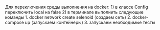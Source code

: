 Для переключения среды выполнения на docker:
    1) в классе Config переключить local на false
    2) в терминале выполнить следующие команды
        1. docker network create selenoid (создаем сеть)
        2. docker-compose up (запускаем контейнеры)
        3. запускаем необходимые тесты